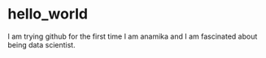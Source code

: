 # hello_world
 I am trying github for the first time
I am anamika and I am fascinated about being data scientist.
